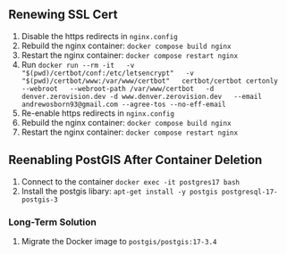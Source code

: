 ## Renewing SSL Cert

1. Disable the https redirects in `nginx.config`
2. Rebuild the nginx container: `docker compose build nginx`
3. Restart the nginx container: `docker compose restart nginx`
4. Run `docker run --rm -it   -v "$(pwd)/certbot/conf:/etc/letsencrypt"   -v "$(pwd)/certbot/www:/var/www/certbot"   certbot/certbot certonly   --webroot   --webroot-path /var/www/certbot   -d denver.zerovision.dev -d www.denver.zerovision.dev   --email andrewosborn93@gmail.com --agree-tos --no-eff-email`
5. Re-enable https redirects in `nginx.config`
6. Rebuild the nginx container: `docker compose build nginx`
7. Restart the nginx container: `docker compose restart nginx`

## Reenabling PostGIS After Container Deletion

1. Connect to the container `docker exec -it postgres17 bash`
2. Install the postgis libary: `apt-get install -y postgis postgresql-17-postgis-3`

### Long-Term Solution

1. Migrate the Docker image to `postgis/postgis:17-3.4`
